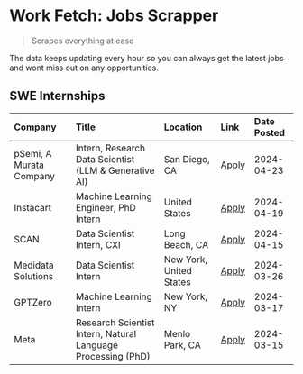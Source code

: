 # Work Fetch: Jobs Scrapper
> Scrapes everything at ease

The data keeps updating every hour so you can always get the latest jobs and wont miss out on any opportunities.

## SWE Internships
<!--START_SECTION:workfetch-->
| Company                 | Title                                                        | Location                | Link                                                                                                                                                                                                                                                                         | Date Posted   |
|:------------------------|:-------------------------------------------------------------|:------------------------|:-----------------------------------------------------------------------------------------------------------------------------------------------------------------------------------------------------------------------------------------------------------------------------|:--------------|
| pSemi, A Murata Company | Intern, Research Data Scientist (LLM & Generative AI)        | San Diego, CA           | [Apply](https://www.linkedin.com/jobs/view/intern-research-data-scientist-llm-generative-ai-at-psemi-a-murata-company-3887074168?position=4&pageNum=0&refId=tf6YMRQ2aZCJvzFaeLr8Ew%3D%3D&trackingId=IY0MEf%2FAGhWnPQZgmgXGRQ%3D%3D&trk=public_jobs_jserp-result_search-card) | 2024-04-23    |
| Instacart               | Machine Learning Engineer, PhD Intern                        | United States           | [Apply](https://www.linkedin.com/jobs/view/machine-learning-engineer-phd-intern-at-instacart-3901991739?position=2&pageNum=0&refId=tf6YMRQ2aZCJvzFaeLr8Ew%3D%3D&trackingId=IprawW%2FhVKVp27d547mhhg%3D%3D&trk=public_jobs_jserp-result_search-card)                          | 2024-04-19    |
| SCAN                    | Data Scientist Intern, CXI                                   | Long Beach, CA          | [Apply](https://www.linkedin.com/jobs/view/data-scientist-intern-cxi-at-scan-3899690492?position=9&pageNum=0&refId=tf6YMRQ2aZCJvzFaeLr8Ew%3D%3D&trackingId=pJ7Hlq7FUk9fYstTON136Q%3D%3D&trk=public_jobs_jserp-result_search-card)                                            | 2024-04-15    |
| Medidata Solutions      | Data Scientist Intern                                        | New York, United States | [Apply](https://www.linkedin.com/jobs/view/data-scientist-intern-at-medidata-solutions-3810253704?position=8&pageNum=0&refId=tf6YMRQ2aZCJvzFaeLr8Ew%3D%3D&trackingId=XW37UwG2OgQNCSdRCJlvbQ%3D%3D&trk=public_jobs_jserp-result_search-card)                                  | 2024-03-26    |
| GPTZero                 | Machine Learning Intern                                      | New York, NY            | [Apply](https://www.linkedin.com/jobs/view/machine-learning-intern-at-gptzero-3860723963?position=7&pageNum=0&refId=tf6YMRQ2aZCJvzFaeLr8Ew%3D%3D&trackingId=kepp%2BJNHfG74y0y1rzqBIw%3D%3D&trk=public_jobs_jserp-result_search-card)                                         | 2024-03-17    |
| Meta                    | Research Scientist Intern, Natural Language Processing (PhD) | Menlo Park, CA          | [Apply](https://www.linkedin.com/jobs/view/research-scientist-intern-natural-language-processing-phd-at-meta-3858718375?position=10&pageNum=0&refId=tf6YMRQ2aZCJvzFaeLr8Ew%3D%3D&trackingId=hhL7eSQ82ZeT5y48s4utOg%3D%3D&trk=public_jobs_jserp-result_search-card)           | 2024-03-15    |
<!--END_SECTION:workfetch-->

